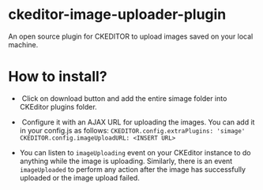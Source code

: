 # ckeditor-image-uploader-plugin
An open source plugin for CKEDITOR to upload images saved on your local machine.

# How to install?

-  Click on download button and add the entire simage folder into CKEditor plugins folder.

-  Configure it with an AJAX URL for uploading the images. You can add it in your config.js as follows:
`CKEDITOR.config.extraPlugins: 'simage'`
`CKEDITOR.config.imageUploadURL: <INSERT URL>`

- You can listen to `imageUploading` event on your CKEditor instance to do anything while the image is uploading.
Similarly, there is an event `imageUploaded` to perform any action after the image has successfully uploaded or the image upload failed.
